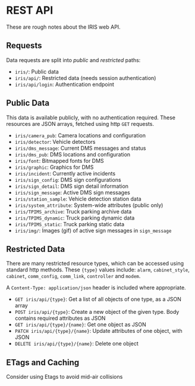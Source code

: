 # REST API

These are rough notes about the IRIS web API.

## Requests

Data requests are split into *public* and *restricted* paths:

- `iris/`: Public data
- `iris/api/`: Restricted data (needs session authentication)
- `iris/api/login`: Authentication endpoint

## Public Data

This data is available publicly, with no authentication required.  These
resources are JSON arrays, fetched using http `GET` requests.

- `iris/camera_pub`: Camera locations and configuration
- `iris/detector`: Vehicle detectors
- `iris/dms_message`: Current DMS messages and status
- `iris/dms_pub`: DMS locations and configuration
- `iris/font`: Bitmapped fonts for DMS
- `iris/graphic`: Graphics for DMS
- `iris/incident`: Currently active incidents
- `iris/sign_config`: DMS sign configurations
- `iris/sign_detail`: DMS sign detail information
- `iris/sign_message`: Active DMS sign messages
- `iris/station_sample`: Vehicle detection station data
- `iris/system_attribute`: System-wide attributes (public only)
- `iris/TPIMS_archive`: Truck parking archive data
- `iris/TPIMS_dynamic`: Truck parking dynamic data
- `iris/TPIMS_static`: Truck parking static data
- `iris/img/`: Images (gif) of active sign messages in `sign_message`

## Restricted Data

There are many restricted resource types, which can be accessed using standard
http methods.  These `{type}` values include: `alarm`, `cabinet_style`,
`cabinet`, `comm_config`, `comm_link`, `controller` and `modem`.

A `Content-Type: application/json` header is included where appropriate.

- `GET iris/api/{type}`: Get a list of all objects of one type, as a JSON array
- `POST iris/api/{type}`: Create a new object of the given type.  Body contains
                          required attributes as JSON
- `GET iris/api/{type}/{name}`: Get one object as JSON
- `PATCH iris/api/{type}/{name}`: Update attributes of one object, with JSON
- `DELETE iris/api/{type}/{name}`: Delete one object

## ETags and Caching

Consider using Etags to avoid mid-air collisions
